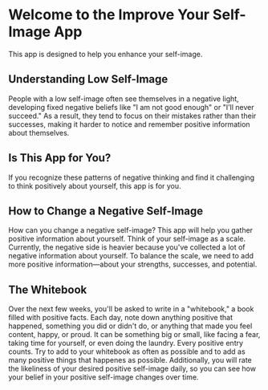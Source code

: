 # Welcome to the Improve Your Self-Image App

This app is designed to help you enhance your self-image.

## Understanding Low Self-Image

People with a low self-image often see themselves in a negative light, developing fixed negative beliefs like "I am not good enough" or "I'll never succeed." As a result, they tend to focus on their mistakes rather than their successes, making it harder to notice and remember positive information about themselves.

## Is This App for You?

If you recognize these patterns of negative thinking and find it challenging to think positively about yourself, this app is for you.

## How to Change a Negative Self-Image

How can you change a negative self-image? This app will help you gather positive information about yourself. Think of your self-image as a scale. Currently, the negative side is heavier because you've collected a lot of negative information about yourself. To balance the scale, we need to add more positive information—about your strengths, successes, and potential.

## The Whitebook

Over the next few weeks, you'll be asked to write in a "whitebook," a book filled with positive facts. Each day, note down anything positive that happened, something you did or didn't do, or anything that made you feel content, happy, or proud. It can be something big or small, like facing a fear, taking time for yourself, or even doing the laundry. Every positive entry counts. Try to add to your whitebook as often as possible and to add as many positive things that happenes as possible. Additionally, you will rate the likeliness of your desired positive self-image daily, so you can see how your belief in your positive self-image changes over time. 
